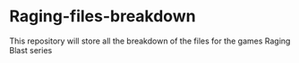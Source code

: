 # Raging-files-breakdown
This repository will store all the breakdown of the files for the games Raging Blast series
